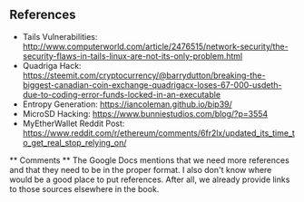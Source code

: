 ## References

- Tails Vulnerabilities: http://www.computerworld.com/article/2476515/network-security/the-security-flaws-in-tails-linux-are-not-its-only-problem.html
- Quadriga Hack: https://steemit.com/cryptocurrency/@barrydutton/breaking-the-biggest-canadian-coin-exchange-quadrigacx-loses-67-000-usdeth-due-to-coding-error-funds-locked-in-an-executable
- Entropy Generation: https://iancoleman.github.io/bip39/
- MicroSD Hacking: https://www.bunniestudios.com/blog/?p=3554
- MyEtherWallet Reddit Post: https://www.reddit.com/r/ethereum/comments/6fr2lx/updated_its_time_to_get_real_stop_relying_on/

** Comments **
The Google Docs mentions that we need more references and that they need to be in the proper format. I also don't know where would be a good place to put references. After all, we already provide links to those sources elsewhere in the book.